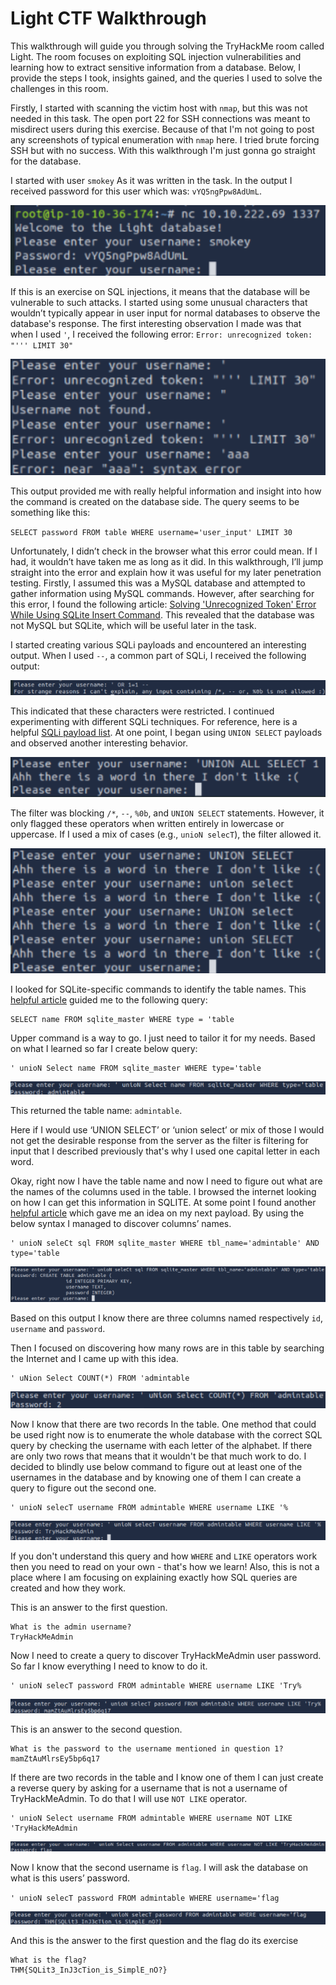 # Light CTF Walkthrough

This walkthrough will guide you through solving the TryHackMe room called Light. The room focuses on exploiting SQL injection vulnerabilities and learning how to extract sensitive information from a database. Below, I provide the steps I took, insights gained, and the queries I used to solve the challenges in this room.

Firstly, I started with scanning the victim host with `nmap`, but this was not needed in this task. The open port 22 for SSH connections was meant to misdirect users during this exercise. Because of that I'm not going to post any screenshots of typical enumeration with `nmap` here. I tried brute forcing SSH but with no success. With this walkthrough I'm just gonna go straight for the database.

I started with user `smokey` As it was written in the task. In the output I received password for this user which was: `vYQ5ngPpw8AdUmL`.

![1. Smokey login](/images/TryHackMe/Light/1_smokey_login.png)


If this is an exercise on SQL injections, it means that the database will be vulnerable to such attacks. I started using some unusual characters that wouldn’t typically appear in user input for normal databases to observe the database's response. The first interesting observation I made was that when I used `'`, I received the following error: `Error: unrecognized token: "''' LIMIT 30"`

![2.Error](/images/TryHackMe/Light/2_error.png)

This output provided me with really helpful information and insight into how the command is created on the database side. The query seems to be something like this:

`SELECT password FROM table WHERE username='user_input' LIMIT 30`

Unfortunately, I didn’t check in the browser what this error could mean. If I had, it wouldn’t have taken me as long as it did. In this walkthrough, I’ll jump straight into the error and explain how it was useful for my later penetration testing.
Firstly, I assumed this was a MySQL database and attempted to gather information using MySQL commands. However, after searching for this error, I found the following article:
[Solving 'Unrecognized Token' Error While Using SQLite Insert Command](https://stackoverflow.com/questions/57017469/solving-unrecognized-token-error-while-using-sqlite-insert-command). 
This revealed that the database was not MySQL but SQLite, which will be useful later in the task.

I started creating various SQLi payloads and encountered an interesting output. When I used `--`, a common part of SQLi, I received the following output:

![3. Filter1](/images/TryHackMe/Light/3_filter1.png)

This indicated that these characters were restricted. I continued experimenting with different SQLi techniques. For reference, here is a helpful [SQLi payload list](https://github.com/payloadbox/sql-injection-payload-list). At one point, I began using `UNION SELECT` payloads and observed another interesting behavior.

![4. Filter2](/images/TryHackMe/Light/4_filter2.png)


The filter was blocking `/*`, `--`, `%0b`, and `UNION SELECT` statements. However, it only flagged these operators when written entirely in lowercase or uppercase. If I used a mix of cases (e.g., `unioN selecT`), the filter allowed it.

![5. Filter3](/images/TryHackMe/Light/5_filter3.png)


I looked for SQLite-specific commands to identify the table names. This [helpful article](https://stackoverflow.com/questions/71160273/how-to-find-information-on-all-columns-in-a-sqlite-database) guided me to the following query:
```
SELECT name FROM sqlite_master WHERE type = 'table
```

Upper command is a way to go. I just need to tailor it for my needs. Based on what I learned so far I create below query:

```
' unioN Select name FROM sqlite_master WHERE type='table
```

![6. Table name](/images/TryHackMe/Light/6_table_name.png)

This returned the table name: `admintable`.


Here if I would use ‘UNION SELECT’ or ‘union select’ or mix of those I would not get the desirable response from the server as the filter is filtering for input that I described previously that's why I used one capital letter in each word.

Okay,  right now I have the table name and now I need to figure out what are the names of the columns used in the table. I browsed the internet looking on how I can get this information in SQLITE. At some point I found another [helpful article](https://stackoverflow.com/questions/947215/how-to-get-a-list-of-column-names-on-sqlite3-database) which gave me an idea on my next payload. By using the below syntax I managed to discover columns’ names.

```
' unioN seleCt sql FROM sqlite_master WHERE tbl_name='admintable' AND type='table
```

![7. Table collums](/images/TryHackMe/Light/7_table_collums.png)


Based on this output I know there are three columns named respectively `id`, `username` and `password`. 

Then I focused on discovering how many rows are in this table by searching the Internet and  I came up with this idea.

```
' uNion Select COUNT(*) FROM 'admintable
```

![8.Table rows count](/images/TryHackMe/Light/8_table_rows_count.png)

Now I know that there are two records In the table. One method that could be used right now is to enumerate the whole database with the correct SQL query by checking the username with each letter of the alphabet. If there are only two rows that means that it wouldn't be that much work to do. I decided to blindly use below command to figure out at least one of the usernames in the database and by knowing one of them I can create a query to figure out the second one.

```
' unioN selecT username FROM admintable WHERE username LIKE '%
```

![9. Admin username](/images/TryHackMe/Light/9_admin_username.png)


If you don't understand this query and how `WHERE` and `LIKE` operators work then you need to read on your own - that's how we learn! Also, this is not a place where I am focusing on explaining exactly how SQL queries are created and how they work.

This is an answer to the first question.

```
What is the admin username?
TryHackMeAdmin
```

Now I need to create a query to discover TryHackMeAdmin user password. So far I know everything I need to know to do it.

```
' unioN selecT password FROM admintable WHERE username LIKE 'Try%
```

![10. Smokey login](/images/TryHackMe/Light/10_admin_password.png)


This is an answer to the second question.

```
What is the password to the username mentioned in question 1?
mamZtAuMlrsEy5bp6q17
```

If there are two records in the table and I know one of them I can just create a reverse query by asking for a username that is not a username of  TryHackMeAdmin. To do that I will use `NOT LIKE` operator. 

```
' unioN Select username FROM admintable WHERE username NOT LIKE 'TryHackMeAdmin
```

![11. Flag username](/images/TryHackMe/Light/11_flag_username.png)

Now I know that the second username is `flag`. I will ask the database on what is this users’ password.

`' unioN selecT password FROM admintable WHERE username='flag`

![12. Flag password](/images/TryHackMe/Light/12_flag_password.png)

And this is the answer to the first question and the flag do its exercise

```
What is the flag?
THM{SQLit3_InJ3cTion_is_SimplE_nO?}
```



